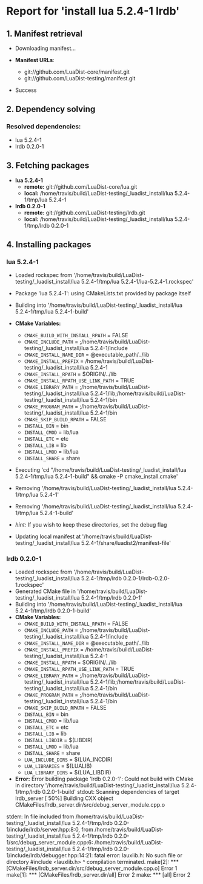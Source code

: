 # Report for 'install lua 5.2.4-1 lrdb'


## 1. Manifest retrieval

- Downloading manifest...

- **Manifest URLs**:
    - git://github.com/LuaDist-core/manifest.git
    - git://github.com/LuaDist-testing/manifest.git
- Success

## 2. Dependency solving


### Resolved dependencies:
- lua 5.2.4-1
- lrdb 0.2.0-1

## 3. Fetching packages

- **lua 5.2.4-1**
    - **remote:** git://github.com/LuaDist-core/lua.git
    - **local:** /home/travis/build/LuaDist-testing/_luadist_install/lua 5.2.4-1/tmp/lua 5.2.4-1
- **lrdb 0.2.0-1**
    - **remote:** git://github.com/LuaDist-testing/lrdb.git
    - **local:** /home/travis/build/LuaDist-testing/_luadist_install/lua 5.2.4-1/tmp/lrdb 0.2.0-1

## 4. Installing packages


### lua 5.2.4-1
- Loaded rockspec from '/home/travis/build/LuaDist-testing/_luadist_install/lua 5.2.4-1/tmp/lua 5.2.4-1/lua-5.2.4-1.rockspec'
- Package 'lua 5.2.4-1': using CMakeLists.txt provided by package itself
- Building into '/home/travis/build/LuaDist-testing/_luadist_install/lua 5.2.4-1/tmp/lua 5.2.4-1-build'
- **CMake Variables:**
    - `CMAKE_BUILD_WITH_INSTALL_RPATH` = FALSE
    - `CMAKE_INCLUDE_PATH` = ;/home/travis/build/LuaDist-testing/_luadist_install/lua 5.2.4-1/include
    - `CMAKE_INSTALL_NAME_DIR` = @executable_path/../lib
    - `CMAKE_INSTALL_PREFIX` = /home/travis/build/LuaDist-testing/_luadist_install/lua 5.2.4-1
    - `CMAKE_INSTALL_RPATH` = $ORIGIN/../lib
    - `CMAKE_INSTALL_RPATH_USE_LINK_PATH` = TRUE
    - `CMAKE_LIBRARY_PATH` = ;/home/travis/build/LuaDist-testing/_luadist_install/lua 5.2.4-1/lib;/home/travis/build/LuaDist-testing/_luadist_install/lua 5.2.4-1/bin
    - `CMAKE_PROGRAM_PATH` = ;/home/travis/build/LuaDist-testing/_luadist_install/lua 5.2.4-1/bin
    - `CMAKE_SKIP_BUILD_RPATH` = FALSE
    - `INSTALL_BIN` = bin
    - `INSTALL_CMOD` = lib/lua
    - `INSTALL_ETC` = etc
    - `INSTALL_LIB` = lib
    - `INSTALL_LMOD` = lib/lua
    - `INSTALL_SHARE` = share
- Executing 'cd "/home/travis/build/LuaDist-testing/_luadist_install/lua 5.2.4-1/tmp/lua 5.2.4-1-build" && cmake -P cmake_install.cmake'
- Removing '/home/travis/build/LuaDist-testing/_luadist_install/lua 5.2.4-1/tmp/lua 5.2.4-1'
- Removing '/home/travis/build/LuaDist-testing/_luadist_install/lua 5.2.4-1/tmp/lua 5.2.4-1-build'

- *hint:* If you wish to keep these directories, set the debug flag
- Updating local manifest at '/home/travis/build/LuaDist-testing/_luadist_install/lua 5.2.4-1/share/luadist2/manifest-file'

### lrdb 0.2.0-1
- Loaded rockspec from '/home/travis/build/LuaDist-testing/_luadist_install/lua 5.2.4-1/tmp/lrdb 0.2.0-1/lrdb-0.2.0-1.rockspec'
- Generated CMake file in '/home/travis/build/LuaDist-testing/_luadist_install/lua 5.2.4-1/tmp/lrdb 0.2.0-1'
- Building into '/home/travis/build/LuaDist-testing/_luadist_install/lua 5.2.4-1/tmp/lrdb 0.2.0-1-build'
- **CMake Variables:**
    - `CMAKE_BUILD_WITH_INSTALL_RPATH` = FALSE
    - `CMAKE_INCLUDE_PATH` = ;/home/travis/build/LuaDist-testing/_luadist_install/lua 5.2.4-1/include
    - `CMAKE_INSTALL_NAME_DIR` = @executable_path/../lib
    - `CMAKE_INSTALL_PREFIX` = /home/travis/build/LuaDist-testing/_luadist_install/lua 5.2.4-1
    - `CMAKE_INSTALL_RPATH` = $ORIGIN/../lib
    - `CMAKE_INSTALL_RPATH_USE_LINK_PATH` = TRUE
    - `CMAKE_LIBRARY_PATH` = ;/home/travis/build/LuaDist-testing/_luadist_install/lua 5.2.4-1/lib;/home/travis/build/LuaDist-testing/_luadist_install/lua 5.2.4-1/bin
    - `CMAKE_PROGRAM_PATH` = ;/home/travis/build/LuaDist-testing/_luadist_install/lua 5.2.4-1/bin
    - `CMAKE_SKIP_BUILD_RPATH` = FALSE
    - `INSTALL_BIN` = bin
    - `INSTALL_CMOD` = lib/lua
    - `INSTALL_ETC` = etc
    - `INSTALL_LIB` = lib
    - `INSTALL_LIBDIR` = $(LIBDIR)
    - `INSTALL_LMOD` = lib/lua
    - `INSTALL_SHARE` = share
    - `LUA_INCLUDE_DIRS` = $(LUA_INCDIR)
    - `LUA_LIBRARIES` = $(LUALIB)
    - `LUA_LIBRARY_DIRS` = $(LUA_LIBDIR)
- **Error:** Error building package 'lrdb 0.2.0-1': Could not build with CMake in directory '/home/travis/build/LuaDist-testing/_luadist_install/lua 5.2.4-1/tmp/lrdb 0.2.0-1-build'
stdout:
Scanning dependencies of target lrdb_server
[ 50%] Building CXX object CMakeFiles/lrdb_server.dir/src/debug_server_module.cpp.o

stderr:
In file included from /home/travis/build/LuaDist-testing/_luadist_install/lua 5.2.4-1/tmp/lrdb 0.2.0-1/include/lrdb/server.hpp:8:0,
                 from /home/travis/build/LuaDist-testing/_luadist_install/lua 5.2.4-1/tmp/lrdb 0.2.0-1/src/debug_server_module.cpp:6:
/home/travis/build/LuaDist-testing/_luadist_install/lua 5.2.4-1/tmp/lrdb 0.2.0-1/include/lrdb/debugger.hpp:14:21: fatal error: lauxlib.h: No such file or directory
 #include <lauxlib.h>
                     ^
compilation terminated.
make[2]: *** [CMakeFiles/lrdb_server.dir/src/debug_server_module.cpp.o] Error 1
make[1]: *** [CMakeFiles/lrdb_server.dir/all] Error 2
make: *** [all] Error 2

